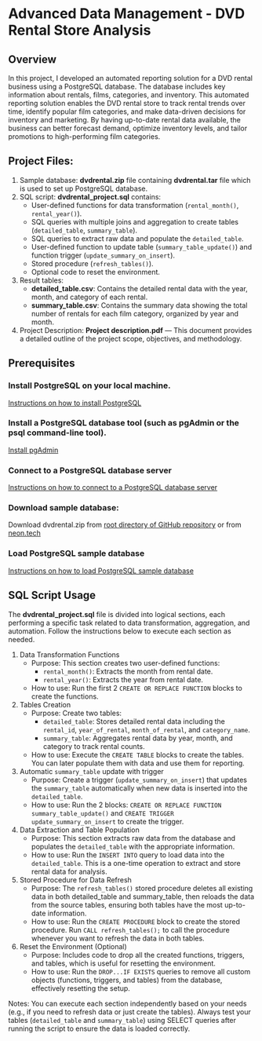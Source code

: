 # Advanced Data Management - DVD Rental Store Analysis

## Overview
In this project, I developed an automated reporting solution for a DVD rental business using a PostgreSQL database. The database includes key information about rentals, films, categories, and inventory.
This automated reporting solution enables the DVD rental store to track rental trends over time, identify popular film categories, and make data-driven decisions for inventory and marketing. 
By having up-to-date rental data available, the business can better forecast demand, optimize inventory levels, and tailor promotions to high-performing film categories.

## Project Files:
1. Sample database: __dvdrental.zip__ file containing __dvdrental.tar__ file which is used to set up PostgreSQL database.
2. SQL script: __dvdrental_project.sql__ contains:
   - User-defined functions for data transformation (`rental_month()`, `rental_year()`).
   - SQL queries with multiple joins and aggregation to create tables (`detailed_table`, `summary_table`).
   - SQL queries to extract raw data and populate the `detailed_table`.
   - User-defined function to update table (`summary_table_update()`) and function trigger (`update_summary_on_insert`).
   - Stored procedure (`refresh_tables()`).
   - Optional code to reset the environment.
3. Result tables:
   - __detailed_table.csv__: Contains the detailed rental data with the year, month, and category of each rental.
   - __summary_table.csv__: Contains the summary data showing the total number of rentals for each film category, organized by year and month.
4. Project Description: __Project description.pdf__ — This document provides a detailed outline of the project scope, objectives, and methodology.

## Prerequisites

### Install PostgreSQL on your local machine.
[Instructions on how to install PostgreSQL](https://neon.tech/postgresql/postgresql-getting-started/install-postgresql)

### Install a PostgreSQL database tool (such as pgAdmin or the psql command-line tool).
[Install pgAdmin](https://www.pgadmin.org/download/)

### Connect to a PostgreSQL database server
[Instructions on how to connect to a PostgreSQL database server](https://neon.tech/postgresql/postgresql-getting-started/connect-to-postgresql-database)

### Download sample database:  
Download dvdrental.zip from [root directory of GitHub repository](https://github.com/nvu01/Advanced-Data-Management)
or from [neon.tech](https://neon.tech/postgresql/postgresql-getting-started/postgresql-sample-database)

### Load PostgreSQL sample database
[Instructions on how to load PostgreSQL sample database](https://neon.tech/postgresql/postgresql-getting-started/load-postgresql-sample-database)

## SQL Script Usage
The __dvdrental_project.sql__ file is divided into logical sections, each performing a specific task related to data transformation, aggregation, and automation. 
Follow the instructions below to execute each section as needed.

1. Data Transformation Functions
   - Purpose: This section creates two user-defined functions:
     - `rental_month()`: Extracts the month from rental date. 
     - `rental_year()`: Extracts the year from rental date.
   - How to use: Run the first 2 `CREATE OR REPLACE FUNCTION` blocks to create the functions.   
2. Tables Creation
   - Purpose: Create two tables:
     - `detailed_table`: Stores detailed rental data including the `rental_id`, `year_of_rental`, `month_of_rental`, and `category_name`.
     - `summary_table`: Aggregates rental data by year, month, and category to track rental counts.
   - How to use: Execute the `CREATE TABLE` blocks to create the tables. You can later populate them with data and use them for reporting.
3. Automatic `summary_table` update with trigger
   - Purpose: Create a trigger (`update_summary_on_insert`) that updates the `summary_table` automatically when new data is inserted into the `detailed_table`.
   - How to use: Run the 2 blocks: `CREATE OR REPLACE FUNCTION summary_table_update()` and `CREATE TRIGGER update_summary_on_insert` to create the trigger. 
4. Data Extraction and Table Population
   - Purpose: This section extracts raw data from the database and populates the `detailed_table` with the appropriate information.
   - How to use: Run the `INSERT INTO` query to load data into the `detailed_table`. This is a one-time operation to extract and store rental data for analysis.
5. Stored Procedure for Data Refresh
   - Purpose: The `refresh_tables()` stored procedure deletes all existing data in both detailed_table and summary_table, then reloads the data from the source tables, ensuring both tables have the most up-to-date information.
   - How to use: Run the `CREATE PROCEDURE` block to create the stored procedure. Run `CALL refresh_tables();` to call the procedure whenever you want to refresh the data in both tables.
6. Reset the Environment (Optional)
   - Purpose: Includes code to drop all the created functions, triggers, and tables, which is useful for resetting the environment.
   - How to use: Run the `DROP...IF EXISTS` queries to remove all custom objects (functions, triggers, and tables) from the database, effectively resetting the setup.

Notes:
   You can execute each section independently based on your needs (e.g., if you need to refresh data or just create the tables).
   Always test your tables (`detailed_table` and `summary_table`) using SELECT queries after running the script to ensure the data is loaded correctly.
